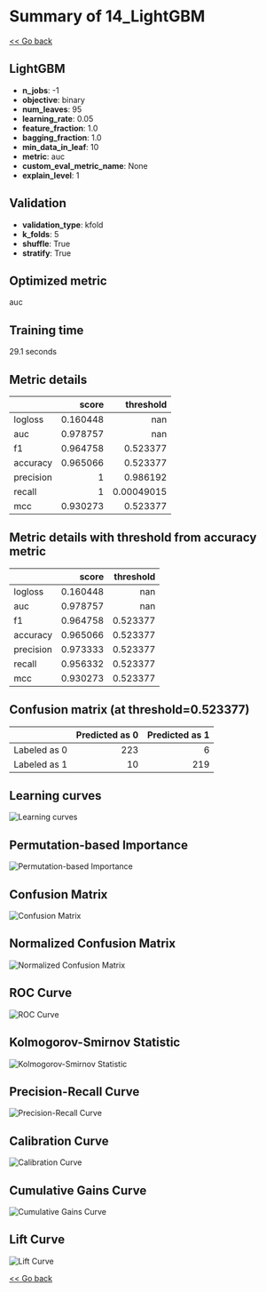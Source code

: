 # Summary of 14_LightGBM

[<< Go back](../README.md)


## LightGBM
- **n_jobs**: -1
- **objective**: binary
- **num_leaves**: 95
- **learning_rate**: 0.05
- **feature_fraction**: 1.0
- **bagging_fraction**: 1.0
- **min_data_in_leaf**: 10
- **metric**: auc
- **custom_eval_metric_name**: None
- **explain_level**: 1

## Validation
 - **validation_type**: kfold
 - **k_folds**: 5
 - **shuffle**: True
 - **stratify**: True

## Optimized metric
auc

## Training time

29.1 seconds

## Metric details
|           |    score |    threshold |
|:----------|---------:|-------------:|
| logloss   | 0.160448 | nan          |
| auc       | 0.978757 | nan          |
| f1        | 0.964758 |   0.523377   |
| accuracy  | 0.965066 |   0.523377   |
| precision | 1        |   0.986192   |
| recall    | 1        |   0.00049015 |
| mcc       | 0.930273 |   0.523377   |


## Metric details with threshold from accuracy metric
|           |    score |   threshold |
|:----------|---------:|------------:|
| logloss   | 0.160448 |  nan        |
| auc       | 0.978757 |  nan        |
| f1        | 0.964758 |    0.523377 |
| accuracy  | 0.965066 |    0.523377 |
| precision | 0.973333 |    0.523377 |
| recall    | 0.956332 |    0.523377 |
| mcc       | 0.930273 |    0.523377 |


## Confusion matrix (at threshold=0.523377)
|              |   Predicted as 0 |   Predicted as 1 |
|:-------------|-----------------:|-----------------:|
| Labeled as 0 |              223 |                6 |
| Labeled as 1 |               10 |              219 |

## Learning curves
![Learning curves](learning_curves.png)

## Permutation-based Importance
![Permutation-based Importance](permutation_importance.png)
## Confusion Matrix

![Confusion Matrix](confusion_matrix.png)


## Normalized Confusion Matrix

![Normalized Confusion Matrix](confusion_matrix_normalized.png)


## ROC Curve

![ROC Curve](roc_curve.png)


## Kolmogorov-Smirnov Statistic

![Kolmogorov-Smirnov Statistic](ks_statistic.png)


## Precision-Recall Curve

![Precision-Recall Curve](precision_recall_curve.png)


## Calibration Curve

![Calibration Curve](calibration_curve_curve.png)


## Cumulative Gains Curve

![Cumulative Gains Curve](cumulative_gains_curve.png)


## Lift Curve

![Lift Curve](lift_curve.png)



[<< Go back](../README.md)
